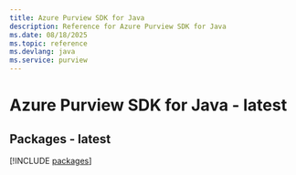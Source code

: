 ```yaml
---
title: Azure Purview SDK for Java
description: Reference for Azure Purview SDK for Java
ms.date: 08/18/2025
ms.topic: reference
ms.devlang: java
ms.service: purview
---
```

# Azure Purview SDK for Java - latest
## Packages - latest
[!INCLUDE [packages](purview-index.md)]
